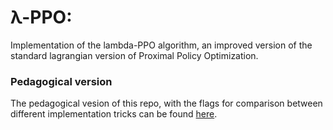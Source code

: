 # λ-PPO: 
Implementation of the lambda-PPO algorithm, an improved version of the standard lagrangian version of Proximal Policy Optimization.

### Pedagogical version
The pedagogical vesion of this repo, with the flags for comparison between different implementation tricks can be found [here](https://github.com/d-corsi/lambda-PPO/tree/c2498eb9a412b7f9416f67c4dbce2aed2fa3e13d).
